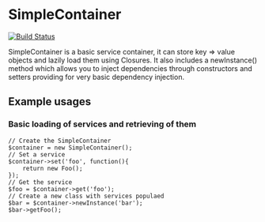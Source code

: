 # SimpleContainer
[![Build Status](https://travis-ci.org/stanlemon/simple-container.png?branch=master)](https://travis-ci.org/stanlemon/simple-container)

SimpleContainer is a basic service container, it can store key => value objects and lazily load them using Closures.  It also includes a newInstance() method which allows you to inject dependencies through constructors and setters providing for very basic dependency injection.

## Example usages

### Basic loading of services and retrieving of them

	// Create the SimpleContainer
	$container = new SimpleContainer();
	// Set a service
	$container->set('foo', function(){
		return new Foo();
	});
	// Get the service
	$foo = $container->get('foo');
	// Create a new class with services populaed
	$bar = $container->newInstance('bar');
	$bar->getFoo();

